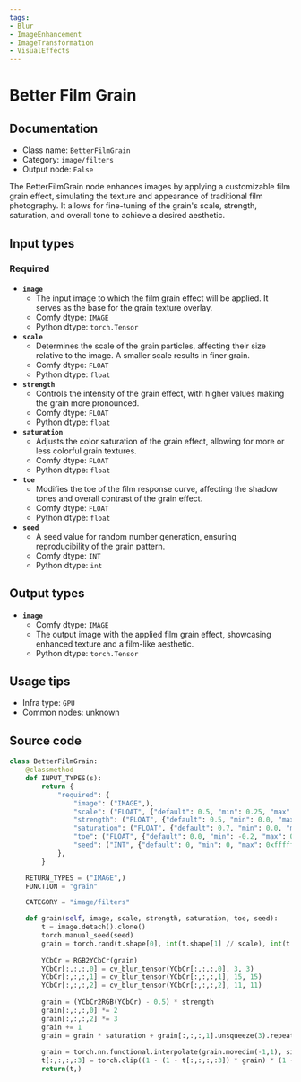 ```yaml
---
tags:
- Blur
- ImageEnhancement
- ImageTransformation
- VisualEffects
---
```


# Better Film Grain
## Documentation
- Class name: `BetterFilmGrain`
- Category: `image/filters`
- Output node: `False`

The BetterFilmGrain node enhances images by applying a customizable film grain effect, simulating the texture and appearance of traditional film photography. It allows for fine-tuning of the grain's scale, strength, saturation, and overall tone to achieve a desired aesthetic.
## Input types
### Required
- **`image`**
    - The input image to which the film grain effect will be applied. It serves as the base for the grain texture overlay.
    - Comfy dtype: `IMAGE`
    - Python dtype: `torch.Tensor`
- **`scale`**
    - Determines the scale of the grain particles, affecting their size relative to the image. A smaller scale results in finer grain.
    - Comfy dtype: `FLOAT`
    - Python dtype: `float`
- **`strength`**
    - Controls the intensity of the grain effect, with higher values making the grain more pronounced.
    - Comfy dtype: `FLOAT`
    - Python dtype: `float`
- **`saturation`**
    - Adjusts the color saturation of the grain effect, allowing for more or less colorful grain textures.
    - Comfy dtype: `FLOAT`
    - Python dtype: `float`
- **`toe`**
    - Modifies the toe of the film response curve, affecting the shadow tones and overall contrast of the grain effect.
    - Comfy dtype: `FLOAT`
    - Python dtype: `float`
- **`seed`**
    - A seed value for random number generation, ensuring reproducibility of the grain pattern.
    - Comfy dtype: `INT`
    - Python dtype: `int`
## Output types
- **`image`**
    - Comfy dtype: `IMAGE`
    - The output image with the applied film grain effect, showcasing enhanced texture and a film-like aesthetic.
    - Python dtype: `torch.Tensor`
## Usage tips
- Infra type: `GPU`
- Common nodes: unknown


## Source code
```python
class BetterFilmGrain:
    @classmethod
    def INPUT_TYPES(s):
        return {
            "required": {
                "image": ("IMAGE",),
                "scale": ("FLOAT", {"default": 0.5, "min": 0.25, "max": 2.0, "step": 0.05}),
                "strength": ("FLOAT", {"default": 0.5, "min": 0.0, "max": 10.0, "step": 0.01}),
                "saturation": ("FLOAT", {"default": 0.7, "min": 0.0, "max": 2.0, "step": 0.01}),
                "toe": ("FLOAT", {"default": 0.0, "min": -0.2, "max": 0.5, "step": 0.001}),
                "seed": ("INT", {"default": 0, "min": 0, "max": 0xffffffffffffffff}),
            },
        }

    RETURN_TYPES = ("IMAGE",)
    FUNCTION = "grain"

    CATEGORY = "image/filters"

    def grain(self, image, scale, strength, saturation, toe, seed):
        t = image.detach().clone()
        torch.manual_seed(seed)
        grain = torch.rand(t.shape[0], int(t.shape[1] // scale), int(t.shape[2] // scale), 3)
        
        YCbCr = RGB2YCbCr(grain)
        YCbCr[:,:,:,0] = cv_blur_tensor(YCbCr[:,:,:,0], 3, 3)
        YCbCr[:,:,:,1] = cv_blur_tensor(YCbCr[:,:,:,1], 15, 15)
        YCbCr[:,:,:,2] = cv_blur_tensor(YCbCr[:,:,:,2], 11, 11)
        
        grain = (YCbCr2RGB(YCbCr) - 0.5) * strength
        grain[:,:,:,0] *= 2
        grain[:,:,:,2] *= 3
        grain += 1
        grain = grain * saturation + grain[:,:,:,1].unsqueeze(3).repeat(1,1,1,3) * (1 - saturation)
        
        grain = torch.nn.functional.interpolate(grain.movedim(-1,1), size=(t.shape[1], t.shape[2]), mode='bilinear').movedim(1,-1)
        t[:,:,:,:3] = torch.clip((1 - (1 - t[:,:,:,:3]) * grain) * (1 - toe) + toe, 0, 1)
        return(t,)

```
